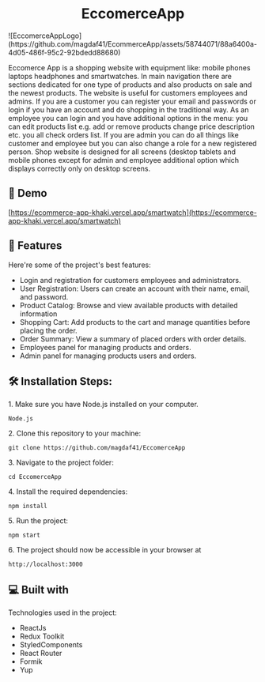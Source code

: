 <h1 align="center" id="title">EccomerceApp</h1>
![EccomerceAppLogo](https://github.com/magdaf41/EcommerceApp/assets/58744071/88a6400a-4d05-486f-95c2-92bdedd88680)



<p id="description">Eccomerce App is a shopping website with equipment like: mobile phones laptops headphones and smartwatches. In main navigation there are sections dedicated for one type of products and also products on sale and the newest products. The website is useful for customers employees and admins. If you are a customer you can register your email and passwords or login if you have an account and do shopping in the traditional way. As an employee you can login and you have additional options in the menu: you can edit products list e.g. add or remove products change price description etc. you all check orders list. If you are admin you can do all things like customer and employee but you can also change a role for a new registered person. Shop website is designed for all screens (desktop tablets and mobile phones except for admin and employee additional option which displays correctly only on desktop screens.</p>

<h2>🚀 Demo</h2>

[https://ecommerce-app-khaki.vercel.app/smartwatch](https://ecommerce-app-khaki.vercel.app/smartwatch)

  
  
<h2>🧐 Features</h2>

Here're some of the project's best features:

*   Login and registration for customers employees and administrators.
*   User Registration: Users can create an account with their name, email, and password.
*   Product Catalog: Browse and view available products with detailed information
*   Shopping Cart: Add products to the cart and manage quantities before placing the order.
*   Order Summary: View a summary of placed orders with order details.
*   Employees panel for managing products and orders.
*   Admin panel for managing products users and orders.

<h2>🛠️ Installation Steps:</h2>

<p>1. Make sure you have Node.js installed on your computer.</p>

```
Node.js
```

<p>2. Clone this repository to your machine:</p>

```
git clone https://github.com/magdaf41/EccomerceApp
```

<p>3. Navigate to the project folder:</p>

```
cd EccomerceApp
```

<p>4. Install the required dependencies:</p>

```
npm install
```

<p>5. Run the project:</p>

```
npm start
```

<p>6. The project should now be accessible in your browser at</p>

```
http://localhost:3000
```
<h2>💻 Built with</h2>

Technologies used in the project:

*   ReactJs
*   Redux Toolkit
*   StyledComponents
*   React Router
*   Formik
*   Yup
